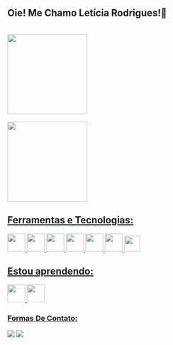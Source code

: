 ## Oie! Me Chamo Letícia Rodrigues!🚀
 <br/>
 <div>
  <a href="https://github.com/LeticiaRodrigues0308">
  <img height="180em" src="https://github-readme-stats.vercel.app/api?username=LeticiaRodrigues0308&show_icons=true&theme=nightowl&include_all_commits=true&count_private=true"/>
   </br>
 </br>
   <img height="180em" src="https://github-readme-stats.vercel.app/api/top-langs/?username=LeticiaRodrigues0308&layout=compact&langs_count=7&theme=nightowl"  /> 
</div>
 
## Ferramentas e Tecnologias:

<div style="inline_block">
    <img alt="" height="40" width="40" src="https://img.icons8.com/color/344/c-sharp-logo-2.png">
    <img alt="" height="40" width="40" src="https://img.icons8.com/color/344/html-5--v2.png">
    <img alt="" height="40" width="40" src="https://img.icons8.com/color/344/css3.png">
    <img alt="" height="40" width="40" src="https://img.icons8.com/plasticine/344/react.png">
    <img alt="" height="40" width="40" src="https://img.icons8.com/color/344/javascript--v1.png">
    <img alt="" height="40" width="40" src="https://img.icons8.com/color/344/nodejs.png">
    <img alt="" height="35" width="35" src="https://img.icons8.com/color/344/figma--v1.png">
</div>

 ## Estou aprendendo:
   <img alt="" height="40" width="40" src="https://img.icons8.com/color/344/python--v1.png">
   <img alt="" height="40" width="40" src="https://img.icons8.com/color/344/amazon-web-services.png">
  </br>
<div> 
 
  ### Formas De Contato:
 
   <a href="https://www.linkedin.com/in/let%C3%ADcia-rodrigues-a270471a3/" target="_blank"><img src="https://img.shields.io/badge/-LinkedIn-%230077B5?style=for-the-badge&logo=linkedin&logoColor=white" target="_blank"></a> 
  <a href = "mailto:leeh2003val@gmail.com"><img src="https://img.shields.io/badge/-Gmail-%23333?style=for-the-badge&logo=gmail&logoColor=white" target="_blank"></a>
</div>
